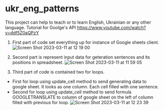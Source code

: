 # ukr_eng_patterns
This project can help to teach or to learn English, Ukrainian or any other language.
Tutorial for Goolge's API https://www.youtube.com/watch?v=ddf5Z0aQPzY

1. First part of code set everything up for instance of Google sheets client.
![Screen Shot 2023-03-11 at 12 19 00](https://user-images.githubusercontent.com/106767931/224468633-c02bc50a-dc8d-4f97-bb75-02a4b650a8c0.png)


2. Second part is represent input data for geteration sentences and its positions in spreadsheet.
![Screen Shot 2023-03-11 at 11 59 05](https://user-images.githubusercontent.com/106767931/224468536-1147a242-e4be-431d-9dab-2e65e12871f9.png)


3. Third part of code is contained two for loops. 
- First for loop using update_cell method to send generating data to google sheet. It looks as one column. Each cell filled with one sentence.
- Second for loop using update_cell method to send formula GOOGLETRANSLATE to column of google sheet on the left of column filled with previous for loop.
![Screen Shot 2023-03-11 at 12 23 39](https://user-images.githubusercontent.com/106767931/224469102-c7160cdc-5ed9-46cf-8724-306368ca4485.png)

